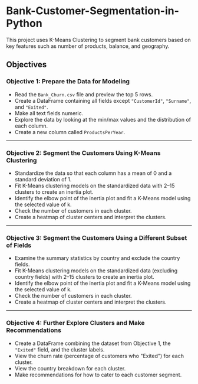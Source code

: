 # Bank-Customer-Segmentation-in-Python
This project uses K-Means Clustering to segment bank customers based on key features such as number of products, balance, and geography.

## Objectives

### Objective 1: Prepare the Data for Modeling
- Read the `Bank_Churn.csv` file and preview the top 5 rows.
- Create a DataFrame containing all fields except `"CustomerId"`, `"Surname"`, and `"Exited"`.
- Make all text fields numeric.
- Explore the data by looking at the min/max values and the distribution of each column.
- Create a new column called `ProductsPerYear`.

---

### Objective 2: Segment the Customers Using K-Means Clustering
- Standardize the data so that each column has a mean of 0 and a standard deviation of 1.
- Fit K-Means clustering models on the standardized data with 2–15 clusters to create an inertia plot.
- Identify the elbow point of the inertia plot and fit a K-Means model using the selected value of k.
- Check the number of customers in each cluster.
- Create a heatmap of cluster centers and interpret the clusters.

---

### Objective 3: Segment the Customers Using a Different Subset of Fields
- Examine the summary statistics by country and exclude the country fields.
- Fit K-Means clustering models on the standardized data (excluding country fields) with 2–15 clusters to create an inertia plot.
- Identify the elbow point of the inertia plot and fit a K-Means model using the selected value of k.
- Check the number of customers in each cluster.
- Create a heatmap of cluster centers and interpret the clusters.

---

### Objective 4: Further Explore Clusters and Make Recommendations
- Create a DataFrame combining the dataset from Objective 1, the `"Exited"` field, and the cluster labels.
- View the churn rate (percentage of customers who "Exited") for each cluster.
- View the country breakdown for each cluster.
- Make recommendations for how to cater to each customer segment.
